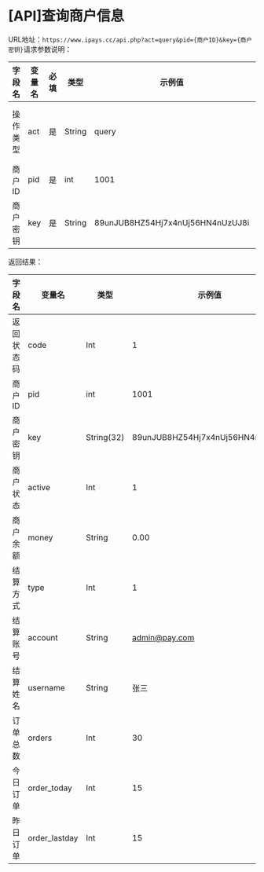 # \[API]查询商户信息

URL地址：`https://www.ipays.cc/api.php?act=query&pid={商户ID}&key={商户密钥}`请求参数说明：

| 字段名  | 变量名 | 必填 | 类型     | 示例值                              | 描述      |
| ---- | --- | -- | ------ | -------------------------------- | ------- |
| 操作类型 | act | 是  | String | query                            | 此API固定值 |
| 商户ID | pid | 是  | int    | 1001                             | ​       |
| 商户密钥 | key | 是  | String | 89unJUB8HZ54Hj7x4nUj56HN4nUzUJ8i | ​       |

返回结果：

| 字段名   | 变量名            | 类型         | 示例值                              | 描述                     |
| ----- | -------------- | ---------- | -------------------------------- | ---------------------- |
| 返回状态码 | code           | Int        | 1                                | 1为成功，其他为失败             |
| 商户ID  | pid            | int        | 1001                             | 所创建的商户ID               |
| 商户密钥  | key            | String(32) | 89unJUB8HZ54Hj7x4nUj56HN4nUzUJ8i | 所创建的商户密钥               |
| 商户状态  | active         | Int        | 1                                | 1为正常，0为封禁              |
| 商户余额  | money          | String     | 0.00                             | 商户所拥有的余额               |
| 结算方式  | type           | Int        | 1                                | 1:支付宝,2:微信,3:QQ,4:USDT |
| 结算账号  | account        | String     | admin@pay.com                    | 结算的支付宝账号               |
| 结算姓名  | username       | String     | 张三                               | 结算的支付宝姓名               |
| 订单总数  | orders         | Int        | 30                               | 订单总数统计                 |
| 今日订单  | order\_today   | Int        | 15                               | 今日订单数量                 |
| 昨日订单  | order\_lastday | Int        | 15                               | 昨日订单数量                 |
